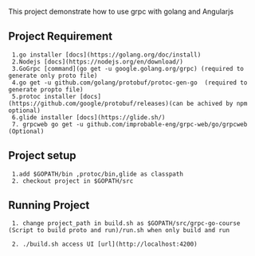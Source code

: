 This project demonstrate how to use grpc with golang and Angularjs
## Project Requirement
     1.go installer [docs](https://golang.org/doc/install)
	 2.Nodejs [docs](https://nodejs.org/en/download/)
	 3.GoGrpc [command](go get -u google.golang.org/grpc) (required to generate only proto file)
	 4.go get -u github.com/golang/protobuf/protoc-gen-go  (required to generate propto file)
	 5.protoc installer [docs](https://github.com/google/protobuf/releases)(can be achived by npm optional)
	 6.glide installer [docs](https://glide.sh/)
	 7. grpcweb go get -u github.com/improbable-eng/grpc-web/go/grpcweb (Optional)
## Project setup
     1.add $GOPATH/bin ,protoc/bin,glide as classpath
	 2. checkout project in $GOPATH/src
## Running Project
     1. change project_path in build.sh as $GOPATH/src/grpc-go-course (Script to build proto and run)/run.sh when only build and run
	 
     2. ./build.sh access UI [url](http://localhost:4200)

